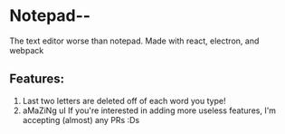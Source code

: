 # Notepad--

The text editor worse than notepad. Made with react, electron, and webpack

## Features:

1. Last two letters are deleted off of each word you type!
2. aMaZiNg uI
   If you're interested in adding more useless features, I'm accepting (almost) any PRs :Ds

